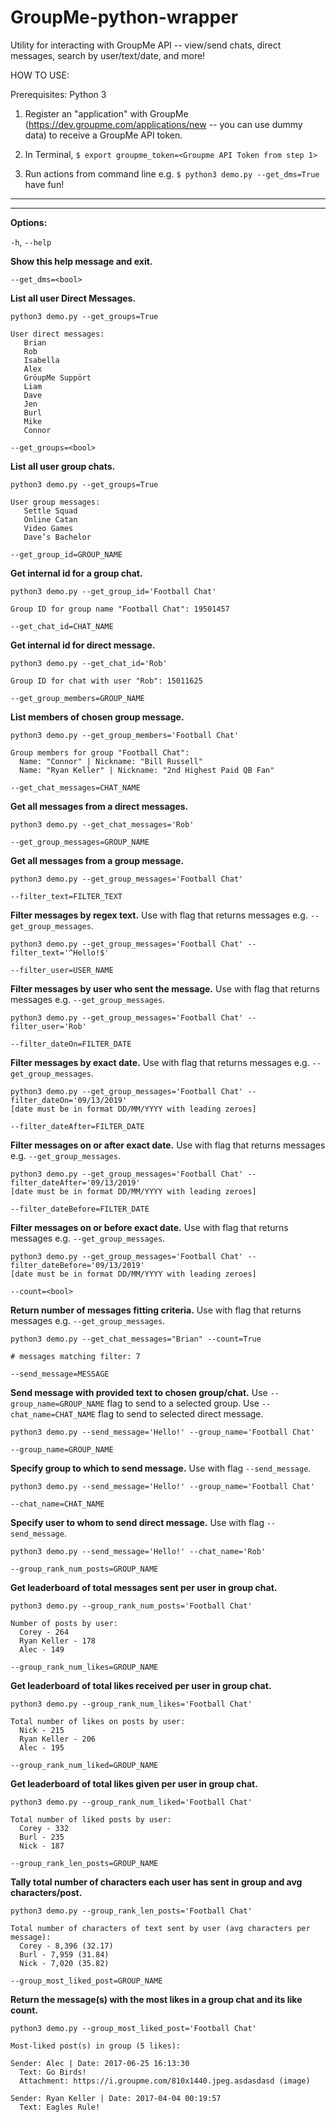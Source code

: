 # GroupMe-python-wrapper
Utility for interacting with GroupMe API -- view/send chats, direct messages, search by user/text/date, and more!

HOW TO USE:

Prerequisites: Python 3

1) Register an "application" with GroupMe (https://dev.groupme.com/applications/new -- you can use dummy data) to receive a GroupMe API token.

2) In Terminal, `$ export groupme_token=<Groupme API Token from step 1>`

3) Run actions from command line e.g. `$ python3 demo.py --get_dms=True` have fun!

---------------------
---------------------

**Options:**

  `-h`, `--help`            
  
  **Show this help message and exit.**
  
  `--get_dms=<bool>`     

  **List all user Direct Messages.**
    
  ```
  python3 demo.py --get_groups=True

  User direct messages:
     Brian
     Rob
     Isabella
     Alex
     GröuрMе Suррört
     Liam
     Dave
     Jen
     Burl
     Mike
     Connor
  ```

  `--get_groups=<bool>`   

  **List all user group chats.** 

  ```
  python3 demo.py --get_groups=True

  User group messages:
     Settle Squad
     Online Catan
     Video Games
     Dave’s Bachelor
  ```
                        
  `--get_group_id=GROUP_NAME`
                        
  **Get internal id for a group chat.**

    python3 demo.py --get_group_id='Football Chat'

    Group ID for group name "Football Chat": 19501457
                        
  `--get_chat_id=CHAT_NAME`
  
  **Get internal id for direct message.**

    python3 demo.py --get_chat_id='Rob'

    Group ID for chat with user "Rob": 15011625
                        
  `--get_group_members=GROUP_NAME`
  
  **List members of chosen group message.**
  
    python3 demo.py --get_group_members='Football Chat'

    Group members for group "Football Chat":
      Name: "Connor" | Nickname: "Bill Russell"
      Name: "Ryan Keller" | Nickname: "2nd Highest Paid QB Fan"
                        
  `--get_chat_messages=CHAT_NAME`
  
  **Get all messages from a direct messages.**
  
    python3 demo.py --get_chat_messages='Rob'
                        
  `--get_group_messages=GROUP_NAME`
  
  **Get all messages from a group message.**

    python3 demo.py --get_group_messages='Football Chat'
                        
  `--filter_text=FILTER_TEXT`
  
  **Filter messages by regex text.** Use with flag that returns messages e.g. `--get_group_messages`.
  
    python3 demo.py --get_group_messages='Football Chat' --filter_text='^Hello!$'
                        
  `--filter_user=USER_NAME`
  
  **Filter messages by user who sent the message.** Use with flag that returns messages e.g. `--get_group_messages`.
  
    python3 demo.py --get_group_messages='Football Chat' --filter_user='Rob'
                        
  `--filter_dateOn=FILTER_DATE`
  
  **Filter messages by exact date.** Use with flag that returns messages e.g. `--get_group_messages`.

    python3 demo.py --get_group_messages='Football Chat' --filter_dateOn='09/13/2019' 
    [date must be in format DD/MM/YYYY with leading zeroes]
                        
  `--filter_dateAfter=FILTER_DATE`
  
  **Filter messages on or after exact date.** Use with flag that returns messages e.g. `--get_group_messages`.
  
    python3 demo.py --get_group_messages='Football Chat' --filter_dateAfter='09/13/2019' 
    [date must be in format DD/MM/YYYY with leading zeroes]
                        
  `--filter_dateBefore=FILTER_DATE`
  
  **Filter messages on or before exact date.** Use with flag that returns messages e.g. `--get_group_messages`.
    
    python3 demo.py --get_group_messages='Football Chat' --filter_dateBefore='09/13/2019' 
    [date must be in format DD/MM/YYYY with leading zeroes]
                        
  `--count=<bool>`       
  
  **Return number of messages fitting criteria.** Use with flag that returns messages e.g. `--get_group_messages`.
  
    python3 demo.py --get_chat_messages="Brian" --count=True

    # messages matching filter: 7
  
  `--send_message=MESSAGE`
  
  **Send message with provided text to chosen group/chat.** Use `--group_name=GROUP_NAME` flag to send to a selected group. Use `--chat_name=CHAT_NAME` flag to send to selected direct message.

    python3 demo.py --send_message='Hello!' --group_name='Football Chat'
    
  `--group_name=GROUP_NAME`
  
  **Specify group to which to send message.** Use with flag `--send_message`.

    python3 demo.py --send_message='Hello!' --group_name='Football Chat'
    
  `--chat_name=CHAT_NAME`
  
  **Specify user to whom to send direct message.** Use with flag `--send_message`.
    
    python3 demo.py --send_message='Hello!' --chat_name='Rob'
    
  `--group_rank_num_posts=GROUP_NAME`
  
  **Get leaderboard of total messages sent per user in group chat.** 
  
    python3 demo.py --group_rank_num_posts='Football Chat'

    Number of posts by user:
      Corey - 264
      Ryan Keller - 178
      Alec - 149
    
  `--group_rank_num_likes=GROUP_NAME`
  
  **Get leaderboard of total likes received per user in group chat.** 
  
    python3 demo.py --group_rank_num_likes='Football Chat'

    Total number of likes on posts by user:
      Nick - 215
      Ryan Keller - 206
      Alec - 195
    
  `--group_rank_num_liked=GROUP_NAME`
  
  **Get leaderboard of total likes given per user in group chat.**
  
    python3 demo.py --group_rank_num_liked='Football Chat'

    Total number of liked posts by user:
      Corey - 332
      Burl - 235
      Nick - 187
    
  `--group_rank_len_posts=GROUP_NAME`
  
  **Tally total number of characters each user has sent in group and avg characters/post.**
  
    python3 demo.py --group_rank_len_posts='Football Chat'

    Total number of characters of text sent by user (avg characters per message):
      Corey - 8,396 (32.17)
      Burl - 7,959 (31.84)
      Nick - 7,020 (35.82)
    
  `--group_most_liked_post=GROUP_NAME`
  
  **Return the message(s) with the most likes in a group chat and its like count.**
  
    python3 demo.py --group_most_liked_post='Football Chat'

    Most-liked post(s) in group (5 likes):

    Sender: Alec | Date: 2017-06-25 16:13:30
      Text: Go Birds!
      Attachment: https://i.groupme.com/810x1440.jpeg.asdasdasd (image)

    Sender: Ryan Keller | Date: 2017-04-04 00:19:57
      Text: Eagles Rule!
